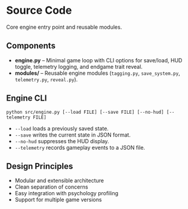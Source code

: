# Source Code

Core engine entry point and reusable modules.

## Components
- **engine.py** – Minimal game loop with CLI options for save/load, HUD toggle, telemetry logging, and endgame trait reveal.
- **modules/** – Reusable engine modules (`tagging.py`, `save_system.py`, `telemetry.py`, `reveal.py`).

## Engine CLI

```
python src/engine.py [--load FILE] [--save FILE] [--no-hud] [--telemetry FILE]
```
- `--load` loads a previously saved state.
- `--save` writes the current state in JSON format.
- `--no-hud` suppresses the HUD display.
- `--telemetry` records gameplay events to a JSON file.

## Design Principles
- Modular and extensible architecture
- Clean separation of concerns
- Easy integration with psychology profiling
- Support for multiple game versions
